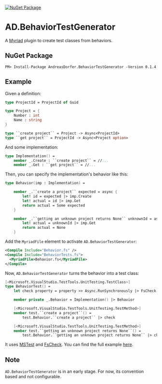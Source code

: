 [![NuGet Package](https://img.shields.io/nuget/v/AndreasDorfer.BehaviorTestGenerator.svg)](https://www.nuget.org/packages/AndreasDorfer.BehaviorTestGenerator/)
# AD.BehaviorTestGenerator
A [Myriad](https://github.com/MoiraeSoftware/myriad) plugin to create test classes from behaviors.
## NuGet Package
    PM> Install-Package AndreasDorfer.BehaviorTestGenerator -Version 0.1.4
## Example
Given a definition:
```fsharp
type ProjectId = ProjectId of Guid

type Project = {
    Number : int
    Name : string
}

type ``create project`` = Project -> Async<ProjectId>
type ``get project`` = ProjectId -> Async<Project option>
```
And some implementation:
```fsharp
type Implementation() =
    member _.Create : ``create project`` = //...
    member _.Get : ``get project`` = //...
```
Then, you can specify the implementation's behavior like this:
```fsharp
type Behavior(imp : Implementation) =

    member _.``create a project`` expected = async {
        let! id = expected |> imp.Create
        let! actual = id |> imp.Get
        return actual = Some expected
    }

    member _.``getting an unknown project returns None`` unknownId = async {
        let! actual = unknownId |> imp.Get
        return actual = None
    }
```
Add the `MyriadFile` element to activate `AD.BehaviorTestGenerator`:
```xml
<Compile Include="Behavior.fs" />
<Compile Include="BehaviorTests.fs">
  <MyriadFile>Behavior.fs</MyriadFile>
</Compile>
```
Now, `AD.BehaviorTestGenerator` turns the behavior into a test class:
```fsharp
[<Microsoft.VisualStudio.TestTools.UnitTesting.TestClass>]
type BehaviorTest() =
    let check property = property >> Async.RunSynchronously |> FsCheck.Check.QuickThrowOnFailure

    member private _.Behavior = Implementation() |> Behavior

    [<Microsoft.VisualStudio.TestTools.UnitTesting.TestMethod>]
    member test.``create a project``() =
        test.Behavior.``create a project`` |> check

    [<Microsoft.VisualStudio.TestTools.UnitTesting.TestMethod>]
    member test.``getting an unknown project returns None``() =
        test.Behavior.``getting an unknown project returns None`` |> check
```
It uses [MSTest](https://github.com/microsoft/testfx) and [FsCheck](https://fscheck.github.io/FsCheck/). You can find the full example [here](https://github.com/Andreas-Dorfer/behavior-test-generator/tree/main/Example).
## Note
`AD.BehaviorTestGenerator` is in an early stage. For now, its convention based and not configurable.
